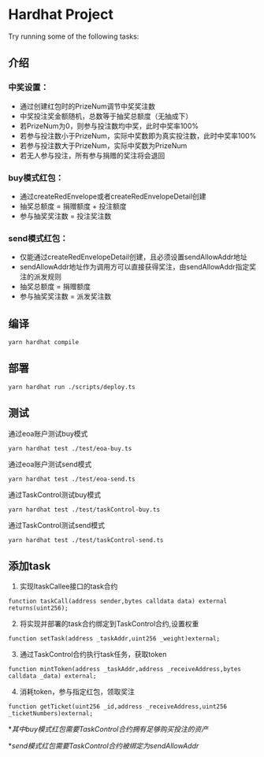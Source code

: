 # Hardhat Project


Try running some of the following tasks:

## 介绍
### 中奖设置：
 + 通过创建红包时的PrizeNum调节中奖奖注数
 + 中奖投注奖金额随机，总数等于抽奖总额度（无抽成下）
 + 若PrizeNum为0，则参与投注数均中奖，此时中奖率100%
 + 若参与投注数小于PrizeNum，实际中奖数即为真实投注数，此时中奖率100%
 + 若参与投注数大于PrizeNum，实际中奖数为PrizeNum
 + 若无人参与投注，所有参与捐赠的奖注将会退回
  
### buy模式红包：
 + 通过createRedEnvelope或者createRedEnvelopeDetail创建
 + 抽奖总额度 = 捐赠额度 + 投注额度
 + 参与抽奖奖注数 = 投注奖注数

### send模式红包：
 + 仅能通过createRedEnvelopeDetail创建，且必须设置sendAllowAddr地址
 + sendAllowAddr地址作为调用方可以直接获得奖注，由sendAllowAddr指定奖注的派发规则
 + 抽奖总额度 = 捐赠额度
 + 参与抽奖奖注数 = 派发奖注数
  


## 编译
```shell
yarn hardhat compile
```

## 部署
```shell
yarn hardhat run ./scripts/deploy.ts
```

## 测试
通过eoa账户测试buy模式
```shell
yarn hardhat test ./test/eoa-buy.ts
```

通过eoa账户测试send模式
```shell
yarn hardhat test ./test/eoa-send.ts
```

通过TaskControl测试buy模式
```shell
yarn hardhat test ./test/taskControl-buy.ts
```

通过TaskControl测试send模式
```shell
yarn hardhat test ./test/taskControl-send.ts
```

## 添加task
1. 实现ItaskCallee接口的task合约
```
function taskCall(address sender,bytes calldata data) external  returns(uint256);
```

2. 将实现并部署的task合约绑定到TaskControl合约,设置权重
```
function setTask(address _taskAddr,uint256 _weight)external;
```

3. 通过TaskControl合约执行task任务，获取token
```
function mintToken(address _taskAddr,address _receiveAddress,bytes calldata _data) external;
```

4. 消耗token，参与指定红包，领取奖注
```
function getTicket(uint256 _id,address _receiveAddress,uint256 _ticketNumbers)external;
```

**其中buy模式红包需要TaskControl合约拥有足够购买投注的资产*

**send模式红包需要TaskControl合约被绑定为sendAllowAddr*

